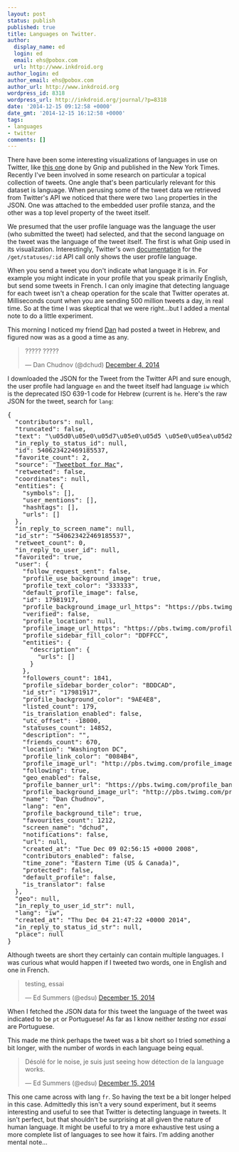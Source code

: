 ```yaml
---
layout: post
status: publish
published: true
title: Languages on Twitter.
author:
  display_name: ed
  login: ed
  email: ehs@pobox.com
  url: http://www.inkdroid.org
author_login: ed
author_email: ehs@pobox.com
author_url: http://www.inkdroid.org
wordpress_id: 8318
wordpress_url: http://inkdroid.org/journal/?p=8318
date: '2014-12-15 09:12:58 +0000'
date_gmt: '2014-12-15 16:12:58 +0000'
tags:
- languages
- twitter
comments: []
---
```

<p>There have been some interesting visualizations of languages in use on Twitter, like <a href="http://bits.blogs.nytimes.com/2014/03/09/the-languages-of-twitter-users/">this one</a> done by Gnip and published in the New York Times. Recently I've been involved in some research on particular a topical collection of tweets. One angle that's been particularly relevant for this dataset is language. When perusing some of the tweet data we retrieved from Twitter's API we noticed that there were two <code>lang</code> properties in the JSON. One was attached to the embedded user profile stanza, and the other was a top level property of the tweet itself.</p>
<p>We presumed that the user profile language was the language the user (who submitted the tweet) had selected, and that the second language on the tweet was the language of the tweet itself. The first is what Gnip used in its visualization. Interestingly, Twitter's own <a href="https://dev.twitter.com/rest/reference/get/statuses/show/%3Aid">documentation</a> for the <code>/get/statuses/:id</code> API call only shows the user profile language. </p>
<p>When you send a tweet you don't indicate what language it is in. For example you might indicate in your profile that you speak primarily English, but send some tweets in French. I can only imagine that detecting language for each tweet isn't a cheap operation for the scale that Twitter operates at. Milliseconds count when you are sending 500 million tweets a day, in real time. So at the time I was skeptical that we were right...but I added a mental note to do a little experiment.</p>
<p>This morning I noticed my friend <a href="http://twitter.com/dchud">Dan</a> had posted a tweet in Hebrew, and figured now was as a good a time as any.</p>
<blockquote class="twitter-tweet" lang="en"><p>????? ?????</p>
<p>&mdash; Dan Chudnov (@dchud) <a href="https://twitter.com/dchud/status/540623422469185537">December 4, 2014</a></p></blockquote>
<p><script async src="//platform.twitter.com/widgets.js" charset="utf-8"></script></p>
<p>I downloaded the JSON for the Tweet from the Twitter API and sure enough, the user profile had language <code>en</code> and the tweet itself had language <code>iw</code> which is the deprecated ISO 639-1 code for Hebrew (current is <code>he</code>. Here's the raw JSON for the tweet, search for <code>lang</code>:</p>
<pre lang="javascript">
{
  "contributors": null,
  "truncated": false,
  "text": "\u05d0\u05e0\u05d7\u05e0\u05d5 \u05e0\u05ea\u05d2\u05d1\u05e8",
  "in_reply_to_status_id": null,
  "id": 540623422469185537,
  "favorite_count": 2,
  "source": "<a href=\"http://tapbots.com/software/tweetbot/mac\" rel=\"nofollow\">Tweetbot for Mac</a>",
  "retweeted": false,
  "coordinates": null,
  "entities": {
    "symbols": [],
    "user_mentions": [],
    "hashtags": [],
    "urls": []
  },
  "in_reply_to_screen_name": null,
  "id_str": "540623422469185537",
  "retweet_count": 0,
  "in_reply_to_user_id": null,
  "favorited": true,
  "user": {
    "follow_request_sent": false,
    "profile_use_background_image": true,
    "profile_text_color": "333333",
    "default_profile_image": false,
    "id": 17981917,
    "profile_background_image_url_https": "https://pbs.twimg.com/profile_background_images/3725850/woods.jpg",
    "verified": false,
    "profile_location": null,
    "profile_image_url_https": "https://pbs.twimg.com/profile_images/524709964905218048/-CuYZQQY_normal.jpeg",
    "profile_sidebar_fill_color": "DDFFCC",
    "entities": {
      "description": {
        "urls": []
      }
    },
    "followers_count": 1841,
    "profile_sidebar_border_color": "BDDCAD",
    "id_str": "17981917",
    "profile_background_color": "9AE4E8",
    "listed_count": 179,
    "is_translation_enabled": false,
    "utc_offset": -18000,
    "statuses_count": 14852,
    "description": "",
    "friends_count": 670,
    "location": "Washington DC",
    "profile_link_color": "0084B4",
    "profile_image_url": "http://pbs.twimg.com/profile_images/524709964905218048/-CuYZQQY_normal.jpeg",
    "following": true,
    "geo_enabled": false,
    "profile_banner_url": "https://pbs.twimg.com/profile_banners/17981917/1354047961",
    "profile_background_image_url": "http://pbs.twimg.com/profile_background_images/3725850/woods.jpg",
    "name": "Dan Chudnov",
    "lang": "en",
    "profile_background_tile": true,
    "favourites_count": 1212,
    "screen_name": "dchud",
    "notifications": false,
    "url": null,
    "created_at": "Tue Dec 09 02:56:15 +0000 2008",
    "contributors_enabled": false,
    "time_zone": "Eastern Time (US & Canada)",
    "protected": false,
    "default_profile": false,
    "is_translator": false
  },
  "geo": null,
  "in_reply_to_user_id_str": null,
  "lang": "iw",
  "created_at": "Thu Dec 04 21:47:22 +0000 2014",
  "in_reply_to_status_id_str": null,
  "place": null
}
</pre>
<p>Although tweets are short they certainly can contain multiple languages. I was curious what would happen if I tweeted two words, one in English and one in French.</p>
<blockquote class="twitter-tweet" lang="en"><p>testing, essai</p>
<p>&mdash; Ed Summers (@edsu) <a href="https://twitter.com/edsu/status/544516240665227264">December 15, 2014</a></p></blockquote>
<p><script async src="//platform.twitter.com/widgets.js" charset="utf-8"></script></p>
<p>When I fetched the JSON data for this tweet the language of the tweet was indicated to be <code>pt</code> or Portuguese! As far as I know neither <em>testing</em> nor <em>essai</em> are Portuguese.  </p>
<p>This made me think perhaps the tweet was a bit short so I tried something a bit longer, with the number of words in each language being equal.</p>
<blockquote class="twitter-tweet" lang="en"><p>Désolé for le noise, je suis just seeing how détection de la language works.</p>
<p>&mdash; Ed Summers (@edsu) <a href="https://twitter.com/edsu/status/544518525109698561">December 15, 2014</a></p></blockquote>
<p><script async src="//platform.twitter.com/widgets.js" charset="utf-8"></script></p>
<p>This one came across with lang <code>fr</code>. So having the text be a bit longer helped in this case. Admittedly this isn't a very sound experiment, but it seems interesting and useful to see that Twitter is detecting language in tweets. It isn't perfect, but that shouldn't be surprising at all given the nature of human language. It might be useful to try a more exhaustive test using a more complete list of languages to see how it fairs. I'm adding another mental note...</p>
